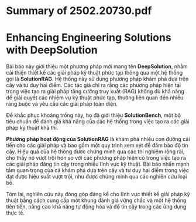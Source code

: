 # Summary of 2502.20730.pdf

# Enhancing Engineering Solutions with DeepSolution

Bài báo này giới thiệu một phương pháp mới mang tên **DeepSolution**, nhằm cải thiện thiết kế các giải pháp kỹ thuật phức tạp thông qua một hệ thống gọi là **SolutionRAG**. Hệ thống này sử dụng phương pháp khám phá dựa trên cây và tư duy hai điểm. Các tác giả chỉ ra rằng các phương pháp hiện tại trong việc tạo ra giải pháp tăng cường truy xuất (RAG) không đủ khả năng để giải quyết các nhiệm vụ kỹ thuật phức tạp, thường liên quan đến nhiều ràng buộc và yêu cầu các giải pháp toàn diện.

Để khắc phục khoảng trống này, họ đã giới thiệu **SolutionBench**, một bộ tiêu chuẩn để đánh giá khả năng của các hệ thống trong việc tạo ra các giải pháp kỹ thuật khả thi. 

**Phương pháp hoạt động của SolutionRAG** là khám phá nhiều con đường cải tiến cho các giải pháp và bao gồm một quy trình xem xét để đảm bảo độ tin cậy. Hiệu quả của hệ thống được chứng minh qua các thí nghiệm rộng rãi, cho thấy nó vượt trội hơn so với các phương pháp hiện có trong việc tạo ra các giải pháp đáng tin cậy trong nhiều lĩnh vực kỹ thuật. Bài báo nhấn mạnh tầm quan trọng của cả khám phá dựa trên cây và tư duy hai điểm trong việc đạt được hiệu suất vượt trội, như được chứng minh qua các nghiên cứu loại bỏ.

Tóm lại, nghiên cứu này đóng góp đáng kể cho lĩnh vực thiết kế giải pháp kỹ thuật bằng cách cung cấp một khung đánh giá vững chắc và một hệ thống tiên tiến, nâng cao khả năng tự động hóa và độ tin cậy trong các ứng dụng thực tế.
